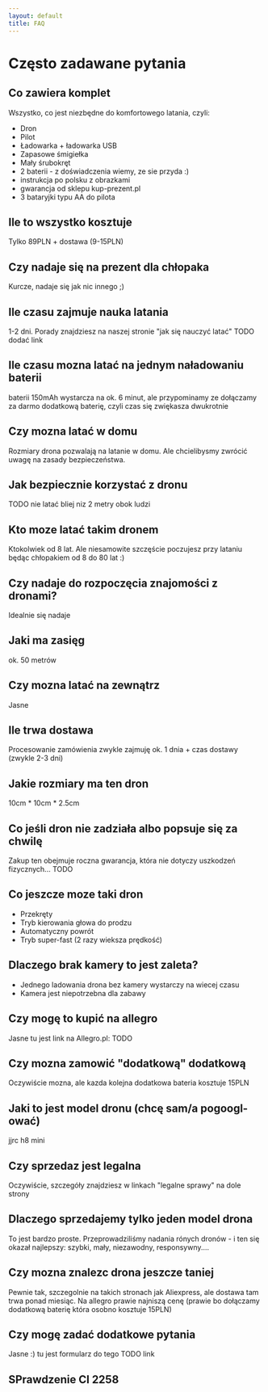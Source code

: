 ```yaml
---
layout: default
title: FAQ
---
```


# Często zadawane pytania

## Co zawiera komplet
Wszystko, co jest niezbędne do komfortowego latania, czyli:
- Dron
- Pilot
- Ładowarka + ładowarka USB
- Zapasowe śmigiełka
- Mały śrubokręt
- 2 baterii - z doświadczenia wiemy, ze sie przyda :)
- instrukcja po polsku z obrazkami
- gwarancja od sklepu kup-prezent.pl
- 3 bataryjki typu AA do pilota

## Ile to wszystko kosztuje
Tylko 89PLN + dostawa (9-15PLN)

## Czy nadaje się na prezent dla chłopaka
Kurcze, nadaje się jak nic innego ;)

## Ile czasu zajmuje nauka latania
1-2 dni. Porady znajdziesz na naszej stronie "jak się nauczyć latać" TODO dodać link

## Ile czasu mozna latać na jednym naładowaniu baterii
baterii 150mAh wystarcza na ok. 6 minut, ale przypominamy ze dołączamy za darmo dodatkową baterię, czyli czas się zwiękasza dwukrotnie

## Czy mozna latać w domu
Rozmiary drona pozwalają na latanie w domu. Ale chcielibysmy zwrócić uwagę na zasady bezpieczeństwa.

## Jak bezpiecznie korzystać z dronu
TODO nie latać bliej niz 2 metry obok ludzi

## Kto moze latać takim dronem
Ktokolwiek od 8 lat. Ale niesamowite szczęście poczujesz przy lataniu będąc chłopakiem od 8 do 80 lat :)

## Czy nadaje do rozpoczęcia znajomości z dronami?
Idealnie się nadaje

## Jaki ma zasięg
ok. 50 metrów

## Czy mozna latać na zewnątrz
Jasne

## Ile trwa dostawa
Procesowanie zamówienia zwykle zajmuję ok. 1 dnia + czas dostawy (zwykle 2-3 dni)

## Jakie rozmiary ma ten dron
10cm * 10cm * 2.5cm

## Co jeśli dron nie zadziała albo popsuje się za chwilę
Zakup ten obejmuje roczna gwarancja, która nie dotyczy uszkodzeń fizycznych... TODO

## Co jeszcze moze taki dron
- Przekręty
- Tryb kierowania głowa do prodzu
- Automatyczny powrót
- Tryb super-fast (2 razy wieksza prędkość)

## Dlaczego brak kamery to jest zaleta?
- Jednego ladowania drona bez kamery wystarczy na wiecej czasu
- Kamera jest niepotrzebna dla zabawy

## Czy mogę to kupić na allegro
Jasne tu jest link na Allegro.pl: TODO

## Czy mozna zamowić "dodatkową" dodatkową
Oczywiście mozna, ale kazda kolejna dodatkowa bateria kosztuje 15PLN

## Jaki to jest model dronu (chcę sam/a pogoogl-ować)
jjrc h8 mini

## Czy sprzedaz jest legalna
Oczywiście, szczegóły znajdziesz w linkach "legalne sprawy" na dole strony

## Dlaczego sprzedajemy tylko jeden model drona
To jest bardzo proste. Przeprowadziliśmy nadania rónych dronów - i ten się okazał najlepszy: szybki, mały, niezawodny, responsywny....

## Czy mozna znalezc drona jeszcze taniej
Pewnie tak, szczegolnie na takich stronach jak Aliexpress, ale dostawa tam trwa ponad miesiąc. Na allegro prawie
najniszą cenę (prawie bo dołączamy dodatkową baterię która osobno kosztuje 15PLN)

## Czy mogę zadać dodatkowe pytania
Jasne :) tu jest formularz do tego TODO link

## SPrawdzenie CI 2258